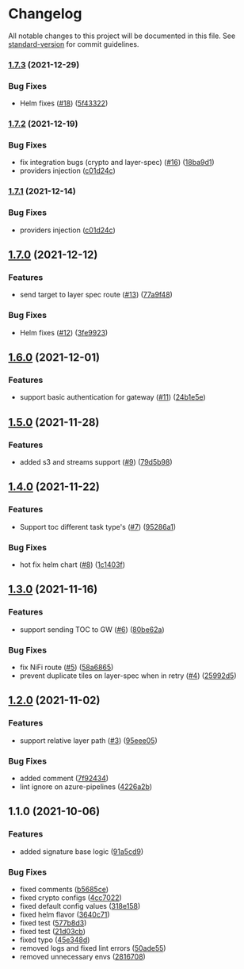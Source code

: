# Changelog

All notable changes to this project will be documented in this file. See [standard-version](https://github.com/conventional-changelog/standard-version) for commit guidelines.

### [1.7.3](https://github.com/MapColonies/sync-worker/compare/v1.7.2...v1.7.3) (2021-12-29)


### Bug Fixes

* Helm fixes ([#18](https://github.com/MapColonies/sync-worker/issues/18)) ([5f43322](https://github.com/MapColonies/sync-worker/commit/5f433229762e869b7624857816ba23fc68f5364b))

### [1.7.2](https://github.com/MapColonies/sync-worker/compare/v1.7.0...v1.7.2) (2021-12-19)


### Bug Fixes

* fix integration bugs (crypto and layer-spec) ([#16](https://github.com/MapColonies/sync-worker/issues/16)) ([18ba9d1](https://github.com/MapColonies/sync-worker/commit/18ba9d1e036661dcf824fb23879e8207dfb98e61))
* providers injection ([c01d24c](https://github.com/MapColonies/sync-worker/commit/c01d24cf1f752a0facfdefc229d15014d75780fb))

### [1.7.1](https://github.com/MapColonies/sync-worker/compare/v1.7.0...v1.7.1) (2021-12-14)


### Bug Fixes

* providers injection ([c01d24c](https://github.com/MapColonies/sync-worker/commit/c01d24cf1f752a0facfdefc229d15014d75780fb))

## [1.7.0](https://github.com/MapColonies/sync-worker/compare/v1.6.0...v1.7.0) (2021-12-12)


### Features

* send target to layer spec route ([#13](https://github.com/MapColonies/sync-worker/issues/13)) ([77a9f48](https://github.com/MapColonies/sync-worker/commit/77a9f48838df71dbafb8631f8800482f8baf908c))


### Bug Fixes

* Helm fixes ([#12](https://github.com/MapColonies/sync-worker/issues/12)) ([3fe9923](https://github.com/MapColonies/sync-worker/commit/3fe99230f3726edfc25966f785b61eab308436ba))

## [1.6.0](https://github.com/MapColonies/sync-worker/compare/v1.5.0...v1.6.0) (2021-12-01)


### Features

* support basic authentication for gateway ([#11](https://github.com/MapColonies/sync-worker/issues/11)) ([24b1e5e](https://github.com/MapColonies/sync-worker/commit/24b1e5e5e7d82057a3acce154bfcab58d0e54576))

## [1.5.0](https://github.com/MapColonies/sync-worker/compare/v1.4.0...v1.5.0) (2021-11-28)


### Features

* added s3 and streams support ([#9](https://github.com/MapColonies/sync-worker/issues/9)) ([79d5b98](https://github.com/MapColonies/sync-worker/commit/79d5b98bd1cad956641b238df8e4ef4287bb7dce))

## [1.4.0](https://github.com/MapColonies/sync-worker/compare/v1.3.0...v1.4.0) (2021-11-22)


### Features

* Support toc different task type's ([#7](https://github.com/MapColonies/sync-worker/issues/7)) ([95286a1](https://github.com/MapColonies/sync-worker/commit/95286a18e171ead549d8813322b61079a3e66cde))


### Bug Fixes

* hot fix helm chart ([#8](https://github.com/MapColonies/sync-worker/issues/8)) ([1c1403f](https://github.com/MapColonies/sync-worker/commit/1c1403fa03c638c3901aa85ca88c7ea36e999257))

## [1.3.0](https://github.com/MapColonies/sync-worker/compare/v1.2.0...v1.3.0) (2021-11-16)


### Features

* support sending TOC to GW ([#6](https://github.com/MapColonies/sync-worker/issues/6)) ([80be62a](https://github.com/MapColonies/sync-worker/commit/80be62ac96d7f9f09aa07ec322de5cb986bfb19a))


### Bug Fixes

* fix NiFi route ([#5](https://github.com/MapColonies/sync-worker/issues/5)) ([58a6865](https://github.com/MapColonies/sync-worker/commit/58a68652127db2b813e7264f2406a7d9c9609f67))
* prevent duplicate tiles on layer-spec when in retry ([#4](https://github.com/MapColonies/sync-worker/issues/4)) ([25992d5](https://github.com/MapColonies/sync-worker/commit/25992d50df5719f7fd2dea6a8c09bf832b7edb24))

## [1.2.0](https://github.com/MapColonies/sync-worker/compare/v1.1.0...v1.2.0) (2021-11-02)


### Features

* support relative layer path ([#3](https://github.com/MapColonies/sync-worker/issues/3)) ([95eee05](https://github.com/MapColonies/sync-worker/commit/95eee052d5cc744269a60bc493902d445b86b2f7))


### Bug Fixes

* added comment ([7f92434](https://github.com/MapColonies/sync-worker/commit/7f92434d22a99e1270f2fe0b657d3f421ca89fe8))
* lint ignore on azure-pipelines ([4226a2b](https://github.com/MapColonies/sync-worker/commit/4226a2b0406c02bab159cbea4f14abcbda52c064))

## 1.1.0 (2021-10-06)


### Features

* added signature base logic ([91a5cd9](https://github.com/MapColonies/sync-worker/commit/91a5cd90af391edf5188c7f884a96401c8ecbdff))


### Bug Fixes

* fixed comments ([b5685ce](https://github.com/MapColonies/sync-worker/commit/b5685ce0d2711576231ec2bd5830099b26bb70f3))
* fixed crypto configs ([4cc7022](https://github.com/MapColonies/sync-worker/commit/4cc70221bb727341fbf75556f7c7197ca2e64f1d))
* fixed default config values ([318e158](https://github.com/MapColonies/sync-worker/commit/318e158a9991577dbb33d3beec8ce2683464fd0f))
* fixed helm flavor ([3640c71](https://github.com/MapColonies/sync-worker/commit/3640c71f7e66ed01321530fb67215f3e2a11abe1))
* fixed test ([577b8d3](https://github.com/MapColonies/sync-worker/commit/577b8d3ed473cefb3406ac9d4264c6c543550118))
* fixed test ([21d03cb](https://github.com/MapColonies/sync-worker/commit/21d03cb7eb929d33268726b52b3da71145152f6e))
* fixed typo ([45e348d](https://github.com/MapColonies/sync-worker/commit/45e348d3e600a44e9e48a05738553ed9849c0a80))
* removed logs and fixed lint errors ([50ade55](https://github.com/MapColonies/sync-worker/commit/50ade558d9809d0ffc1839fc5daf9a5b0753205d))
* removed unnecessary envs ([2816708](https://github.com/MapColonies/sync-worker/commit/2816708b28b4ae3143b7efbc5fc5781c0b81d225))
